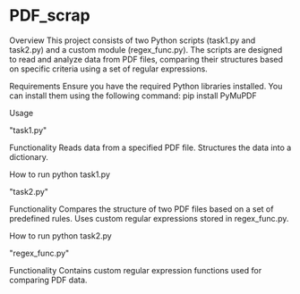 # PDF_scrap
Overview
This project consists of two Python scripts (task1.py and task2.py) and a custom module (regex_func.py). The scripts are designed to read and analyze data from PDF files, comparing their structures based on specific criteria using a set of regular expressions.

Requirements
Ensure you have the required Python libraries installed. You can install them using the following command:
pip install PyMuPDF

Usage

"task1.py"

Functionality
Reads data from a specified PDF file.
Structures the data into a dictionary.

How to run
python task1.py

"task2.py"

Functionality
Compares the structure of two PDF files based on a set of predefined rules.
Uses custom regular expressions stored in regex_func.py.

How to run
python task2.py

"regex_func.py"

Functionality
Contains custom regular expression functions used for comparing PDF data.